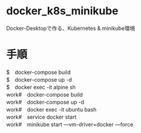 # docker_k8s_minikube
Docker-Desktopで作る、Kubernetes & minikube環境

# 手順
$　docker-compose build<br>
$　docker-compose up -d<br>
$　docker exec -it alpine sh<br>
work#　docker-compose build<br>
work#　docker-compose up -d<br>
work#　docker exec -it ubuntu bash<br>
work#　service docker start<br>
work#　minikube start —vm-driver=docker —force<br>
